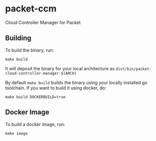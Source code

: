 # packet-ccm
Cloud Controller Manager for Packet

## Building
To build the binary, run:

```
make build
```

It will deposit the binary for your local architecture as `dist/bin/packet-cloud-controller-manager-$(ARCH)`

By default `make build` builds the binary using your locally installed go toolchain. If you want to build it using docker, do:

```
make build DOCKERBUILD=true
```

## Docker Image
To build a docker image, run:

```
make image
```


